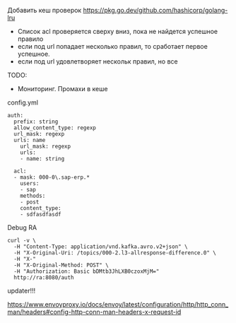 Добавить кеш проверок
https://pkg.go.dev/github.com/hashicorp/golang-lru



* Список acl проверяется сверху вниз, пока не найдется успешное правило
* если под url попадает несколько правил, то сработает первое успешное.
* если под url удовлетворяет нескольк правил, но все 

TODO:
- Мониторинг. Промахи в кеше

config.yml
```
auth:
  prefix: string
  allow_content_type: regexp
  url_mask: regexp
  urls: name
    url_mask: regexp
    urls:
    - name: string

  acl:
  - mask: 000-0\.sap-erp.*
    users:
    - sap
    methods:
    - post
    content_type:
    - sdfasdfasdf
```

Debug RA
```
curl -v \
  -H "Content-Type: application/vnd.kafka.avro.v2+json" \
  -H "X-Original-Uri: /topics/000-2.l3-allresponse-difference.0" \
  -H "X-"
  -H "X-Original-Method: POST" \
  -H "Authorization: Basic bDMtb3JhLXB0czoxMjM="
  http://ra:8080/auth
```
updater!!!

https://www.envoyproxy.io/docs/envoy/latest/configuration/http/http_conn_man/headers#config-http-conn-man-headers-x-request-id